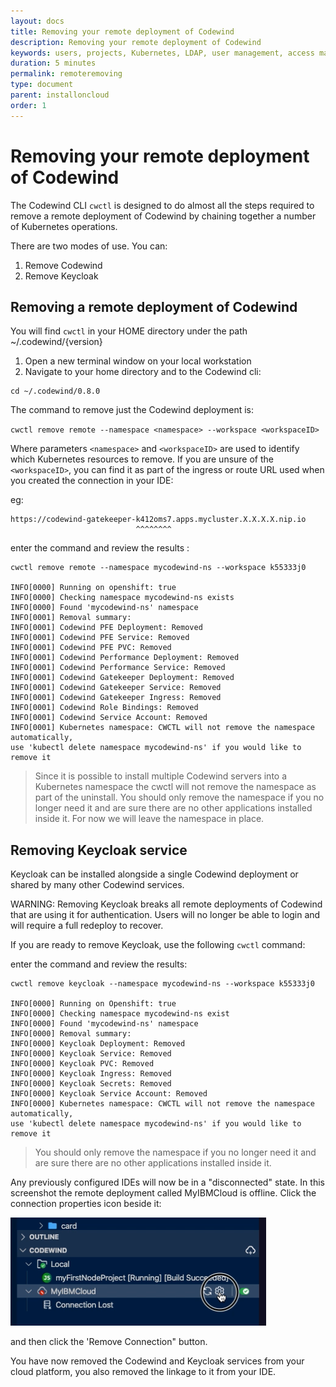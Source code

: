 ```yaml
---
layout: docs
title: Removing your remote deployment of Codewind
description: Removing your remote deployment of Codewind
keywords: users, projects, Kubernetes, LDAP, user management, access management, login, deployment, pod, security, securing cloud connection
duration: 5 minutes
permalink: remoteremoving
type: document
parent: installoncloud
order: 1
---
```


# Removing your remote deployment of Codewind

The Codewind CLI `cwctl` is designed to do almost all the steps required to remove a remote deployment of Codewind by chaining together a number of Kubernetes operations.

There are two modes of use. You can:

1. Remove Codewind
2. Remove Keycloak

## Removing a remote deployment of Codewind

You will find `cwctl` in your HOME directory under the path ~/.codewind/{version}

1.  Open a new terminal window on your local workstation
2.  Navigate to your home directory and to the Codewind cli:

```
cd ~/.codewind/0.8.0
```

The command to remove just the Codewind deployment is:

`cwctl remove remote --namespace <namespace> --workspace <workspaceID>`

Where parameters `<namespace>` and `<workspaceID>` are used to identify which Kubernetes resources to remove. If you are unsure of the `<workspaceID>`, you can find it as part of the ingress or route URL used when you created the connection in your IDE:

eg:

```
https://codewind-gatekeeper-k412oms7.apps.mycluster.X.X.X.X.nip.io
                            ^^^^^^^^
```

enter the command and review the results :

```
cwctl remove remote --namespace mycodewind-ns --workspace k55333j0

INFO[0000] Running on openshift: true
INFO[0000] Checking namespace mycodewind-ns exists
INFO[0000] Found 'mycodewind-ns' namespace
INFO[0001] Removal summary:
INFO[0001] Codewind PFE Deployment: Removed
INFO[0001] Codewind PFE Service: Removed
INFO[0001] Codewind PFE PVC: Removed
INFO[0001] Codewind Performance Deployment: Removed
INFO[0001] Codewind Performance Service: Removed
INFO[0001] Codewind Gatekeeper Deployment: Removed
INFO[0001] Codewind Gatekeeper Service: Removed
INFO[0001] Codewind Gatekeeper Ingress: Removed
INFO[0001] Codewind Role Bindings: Removed
INFO[0001] Codewind Service Account: Removed
INFO[0001] Kubernetes namespace: CWCTL will not remove the namespace automatically, 
use 'kubectl delete namespace mycodewind-ns' if you would like to remove it
```

>Since it is possible to install multiple Codewind servers into a Kubernetes namespace the cwctl will not remove the namespace as part of the uninstall. You should only remove the namespace if you no longer need it and are sure there are no other applications installed inside it. For now we will leave the namespace in place.


## Removing Keycloak service

Keycloak can be installed alongside a single Codewind deployment or shared by many other Codewind services.

WARNING: Removing Keycloak breaks all remote deployments of Codewind that are using it for authentication. Users will no longer be able to login and will require a full redeploy to recover.

If you are ready to remove Keycloak, use the following `cwctl` command:

enter the command and review the results:

```
cwctl remove keycloak --namespace mycodewind-ns --workspace k55333j0

INFO[0000] Running on Openshift: true
INFO[0000] Checking namespace mycodewind-ns exist
INFO[0000] Found 'mycodewind-ns' namespace
INFO[0000] Removal summary:
INFO[0000] Keycloak Deployment: Removed
INFO[0000] Keycloak Service: Removed
INFO[0000] Keycloak PVC: Removed
INFO[0000] Keycloak Ingress: Removed
INFO[0000] Keycloak Secrets: Removed
INFO[0000] Keycloak Service Account: Removed
INFO[0000] Kubernetes namespace: CWCTL will not remove the namespace automatically, 
use 'kubectl delete namespace mycodewind-ns' if you would like to remove it
```

>You should only remove the namespace if you no longer need it and are sure there are no other applications installed inside it.

Any previously configured IDEs will now be in a "disconnected" state. In this screenshot the remote deployment called MyIBMCloud is offline. Click the connection properties icon beside it:

![](../images/remotevs/removeConnection.png)

and then click the 'Remove Connection" button.

You have now removed the Codewind and Keycloak services from your cloud platform, you also removed the linkage to it from your IDE.
